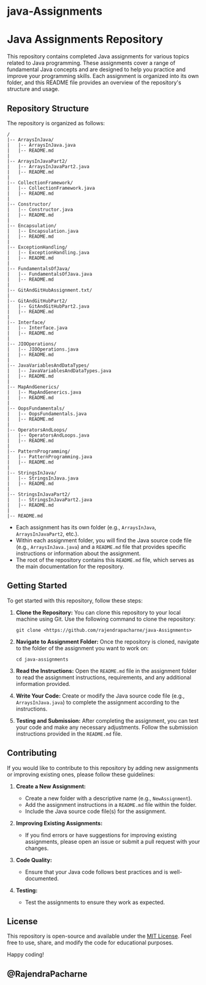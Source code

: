 # java-Assignments

# Java Assignments Repository

This repository contains completed Java assignments for various topics related to Java programming. These assignments cover a range of fundamental Java concepts and are designed to help you practice and improve your programming skills. Each assignment is organized into its own folder, and this README file provides an overview of the repository's structure and usage.

## Repository Structure

The repository is organized as follows:

```
/
|-- ArraysInJava/
|   |-- ArraysInJava.java
|   |-- README.md
|
|-- ArraysInJavaPart2/
|   |-- ArraysInJavaPart2.java
|   |-- README.md
|
|-- CollectionFramework/
|   |-- CollectionFramework.java
|   |-- README.md
|
|-- Constructor/
|   |-- Constructor.java
|   |-- README.md
|
|-- Encapsulation/
|   |-- Encapsulation.java
|   |-- README.md
|
|-- ExceptionHandling/
|   |-- ExceptionHandling.java
|   |-- README.md
|
|-- FundamentalsOfJava/
|   |-- FundamentalsOfJava.java
|   |-- README.md
|
|-- GitAndGitHubAssignment.txt/
|
|-- GitAndGitHubPart2/
|   |-- GitAndGitHubPart2.java
|   |-- README.md
|
|-- Interface/
|   |-- Interface.java
|   |-- README.md
|
|-- JIOOperations/
|   |-- JIOOperations.java
|   |-- README.md
|
|-- JavaVariablesAndDataTypes/
|   |-- JavaVariablesAndDataTypes.java
|   |-- README.md
|
|-- MapAndGenerics/
|   |-- MapAndGenerics.java
|   |-- README.md
|
|-- OopsFundamentals/
|   |-- OopsFundamentals.java
|   |-- README.md
|
|-- OperatorsAndLoops/
|   |-- OperatorsAndLoops.java
|   |-- README.md
|
|-- PatternProgramming/
|   |-- PatternProgramming.java
|   |-- README.md
|
|-- StringsInJava/
|   |-- StringsInJava.java
|   |-- README.md
|
|-- StringsInJavaPart2/
|   |-- StringsInJavaPart2.java
|   |-- README.md
|
|-- README.md
```

- Each assignment has its own folder (e.g., `ArraysInJava`, `ArraysInJavaPart2`, etc.).
- Within each assignment folder, you will find the Java source code file (e.g., `ArraysInJava.java`) and a `README.md` file that provides specific instructions or information about the assignment.
- The root of the repository contains this `README.md` file, which serves as the main documentation for the repository.

## Getting Started

To get started with this repository, follow these steps:

1. **Clone the Repository:** You can clone this repository to your local machine using Git. Use the following command to clone the repository:

   ```
   git clone <https://github.com/rajendrapacharne/java-Assignments>
   ```


2. **Navigate to Assignment Folder:** Once the repository is cloned, navigate to the folder of the assignment you want to work on:

   ```
   cd java-assignments
   ```

3. **Read the Instructions:** Open the `README.md` file in the assignment folder to read the assignment instructions, requirements, and any additional information provided.

4. **Write Your Code:** Create or modify the Java source code file (e.g., `ArraysInJava.java`) to complete the assignment according to the instructions.

5. **Testing and Submission:** After completing the assignment, you can test your code and make any necessary adjustments. Follow the submission instructions provided in the `README.md` file.

## Contributing

If you would like to contribute to this repository by adding new assignments or improving existing ones, please follow these guidelines:

1. **Create a New Assignment:**
   - Create a new folder with a descriptive name (e.g., `NewAssignment`).
   - Add the assignment instructions in a `README.md` file within the folder.
   - Include the Java source code file(s) for the assignment.

2. **Improving Existing Assignments:**
   - If you find errors or have suggestions for improving existing assignments, please open an issue or submit a pull request with your changes.

3. **Code Quality:**
   - Ensure that your Java code follows best practices and is well-documented.

4. **Testing:**
   - Test the assignments to ensure they work as expected.

## License

This repository is open-source and available under the [MIT License](LICENSE). Feel free to use, share, and modify the code for educational purposes.

Happy coding!

## @RajendraPacharne
